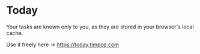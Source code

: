 # Today

Your tasks are known only to you, as they are stored in your browser's local cache.

Use it freely here -> https://today.timpoz.com